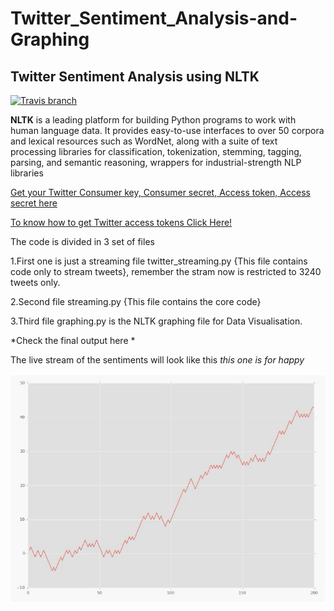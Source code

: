 # Twitter_Sentiment_Analysis-and-Graphing
## Twitter Sentiment Analysis using NLTK
[![Travis branch](https://img.shields.io/travis/rust-lang/rust/master.svg)]()

**NLTK** is a leading platform for building Python programs to work with human language data. It provides easy-to-use interfaces to over 50 corpora and lexical resources such as WordNet, along with a suite of text processing libraries for classification, tokenization, stemming, tagging, parsing, and semantic reasoning, wrappers for industrial-strength NLP libraries

[Get your Twitter Consumer key, Consumer secret, Access token, Access secret here ](https://apps.twitter.com/)

[To know how to get Twitter access tokens Click Here! ](https://dev.twitter.com/oauth/overview)

The code is divided in 3 set of files



1.First one is just a streaming file twitter_streaming.py {This file contains code only to stream tweets}, remember the stram now is restricted to 3240 tweets only.


2.Second file streaming.py {This file contains the core code}


3.Third file graphing.py  is the NLTK graphing file for Data Visualisation.

*Check the final output here * 

The live stream of the sentiments will look like this _this one is for happy_

<img src ="images/graph.png" />


